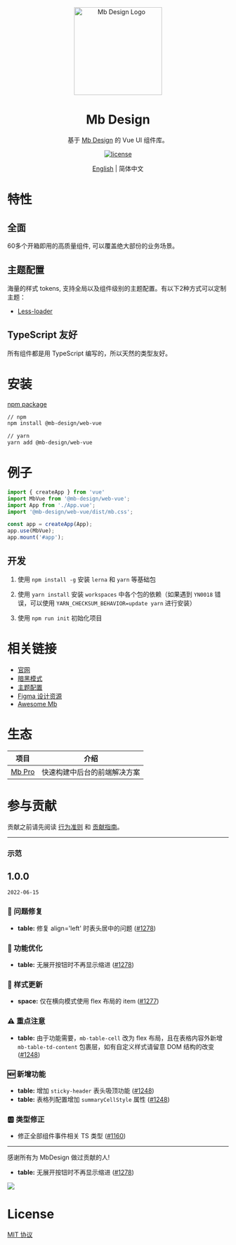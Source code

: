 <div align="center">
  <a href="https://mb.design" target="_blank">
    <img alt="Mb Design Logo" width="200" src="https://avatars.githubusercontent.com/u/64576149?s=200&v=4"/>
  </a>
</div>

<div align="center">
  <h1>Mb Design</h1>
</div>

<div align="center">

基于 [Mb Design](https://mb.design/) 的 Vue UI 组件库。

[![license](https://img.shields.io/badge/license-MIT-blue.svg)](https://github.com/mb-design/mb-design-vue/blob/main/LICENSE)

</div>

<div align="center">

[English](./README.md) | 简体中文

</div>

# 特性

## 全面

60多个开箱即用的高质量组件, 可以覆盖绝大部份的业务场景。

## 主题配置

海量的样式 tokens, 支持全局以及组件级别的主题配置。有以下2种方式可以定制主题：

* [Less-loader](https://mb.design/vue/docs/theme)

## TypeScript 友好

所有组件都是用 TypeScript 编写的，所以天然的类型友好。

# 安装

[npm package](https://www.npmjs.com/package/@mb-design/web-vue)

```bash
// npm
npm install @mb-design/web-vue

// yarn
yarn add @mb-design/web-vue
```

# 例子

```typescript
import { createApp } from 'vue'
import MbVue from '@mb-design/web-vue';
import App from './App.vue';
import '@mb-design/web-vue/dist/mb.css';

const app = createApp(App);
app.use(MbVue);
app.mount('#app');
```

## 开发

1. 使用 `npm install -g` 安装 `lerna` 和 `yarn` 等基础包

2. 使用 `yarn install` 安装 `workspaces` 中各个包的依赖（如果遇到 `YN0018` 错误，可以使用 `YARN_CHECKSUM_BEHAVIOR=update yarn` 进行安装）

3. 使用 `npm run init` 初始化项目


# 相关链接

* [官网](https://mb.design/)
* [暗黑模式](https://mb.design/vue/docs/dark)
* [主题配置](https://mb.design/vue/docs/theme)
* [Figma 设计资源](https://www.figma.com/file/FVu1DydEeXvJqXrkOb90Oi/MbDesign%E7%BB%84%E4%BB%B6%E8%AE%BE%E8%AE%A1_2.0?node-id=5472%3A308)
* [Awesome Mb](https://github.com/mb-design/awesome-mb)

# 生态

| 项目               | 介绍                                             |
| --------------------- | ------------------------------------------------------- |
| [Mb Pro] | 快速构建中后台的前端解决方案 |

[Mb Pro]: https://mb.design/pro/

# 参与贡献

贡献之前请先阅读 [行为准则](./CODE_OF_CONDUCT.md) 和 [贡献指南](./CONTRIBUTING.zh-CN.md)。

---
### 示范

## 1.0.0

`2022-06-15`

### 🐛 问题修复

- **table:** 修复 align='left' 时表头居中的问题 ([#1278](https://github.com/arco-design/arco-design-vue/pull/1278))

### 💎 功能优化

- **table:** 无展开按钮时不再显示缩进 ([#1278](https://github.com/mb-design/mb-design-vue/pull/1278))
  
### 💅 样式更新

- **space:** 仅在横向模式使用 flex 布局的 item ([#1277](https://github.com/mb-design/mb-design-vue/pull/1277))
  
### ⚠️ 重点注意

- **table:** 由于功能需要，`mb-table-cell` 改为 flex 布局，且在表格内容外新增 `mb-table-td-content`  包裹层，如有自定义样式请留意 DOM 结构的改变 ([#1248](https://github.com/mb-design/mb-design-vue/pull/1248))
  
### 🆕 新增功能

- **table:** 增加 `sticky-header` 表头吸顶功能 ([#1248](https://github.com/mb-design/mb-design-vue/pull/1248))
- **table:** 表格列配置增加 `summaryCellStyle` 属性 ([#1248](https://github.com/mb-design/mb-design-vue/pull/1248))

### 🆎 类型修正

- 修正全部组件事件相关 TS 类型 ([#1160](https://github.com/mb-design/mb-design-vue/pull/1160))
---

感谢所有为 MbDesign 做过贡献的人!


- **table:** 无展开按钮时不再显示缩进 ([#1278](https://github.com/arco-design/arco-design-vue/pull/1278))

<a href="https://github.com/arco-design/arco-design-vue/graphs/contributors"><img src="https://contrib.rocks/image?repo=arco-design/arco-design-vue" /></a>

# License

[MIT 协议](./LICENSE)
